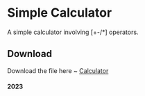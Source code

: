 # Simple Calculator
 A simple calculator involving [+-/*] operators.

## Download
 Download the file here ~ 
  [Calculator](https://github.com/MoriMoeMoe/Calculator/raw/main/Calculator.exe)

#### 2023 


